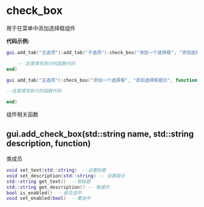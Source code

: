 # check_box

用于在菜单中添加选择框组件

**代码示例:**
```lua
gui.add_tab("主选项"):add_tab("子选项"):check_box("添加一个选择框", "添加选择框提示", function()

    -- 这里填写执行的函数代码
end)

gui.add_tab("主选项"):check_box("添加一个选择框", "添加选择框提示", function()

--这里填写执行的函数代码

end)
```

组件相关函数

## gui.add_check_box(std::string name, std::string description, function)

类成员
```lua
void set_text(std::string)  --设置标题
void set_description(std::string) -- 设置提示
std::string get_text()  --取标题
std::string get_description() -- 取提示
bool is_enabled()  --是否选中
void set_enabled(bool)  --置选中

```
